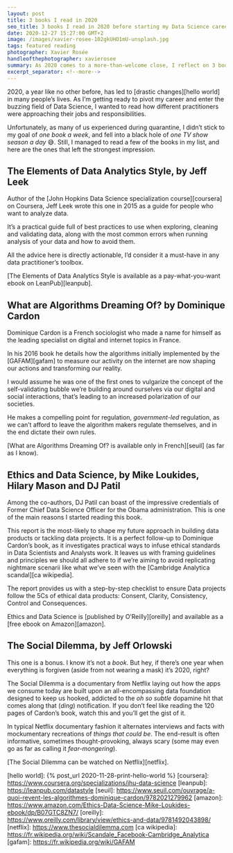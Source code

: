 ```yaml
---
layout: post
title: 3 books I read in 2020
seo_title: 3 books I read in 2020 before starting my Data Science career
date: 2020-12-27 15:27:00 GMT+2
image: /images/xavier-rosee-102gkUHO1mU-unsplash.jpg
tags: featured reading
photographer: Xavier Rosée
handleofthephotographer: xavierosee
summary: As 2020 comes to a more-than-welcome close, I reflect on 3 books I read to kickstart my pivot toward Data Science and how it’s shaping how I’ll approach this field.
excerpt_separator: <!--more-->
---
```


2020, a year like no other before, has led to [drastic changes][hello world] in many people’s lives. As I’m getting ready to pivot my career and enter the buzzing field of Data Science, I wanted to read how different practitioners were approaching their jobs and responsibilities.

Unfortunately, as many of us experienced during quarantine, I didn’t stick to my goal of _one book a week_, and fell into a black hole of _one TV show season a day_ 😅. Still, I managed to read a few of the books in my list, and here are the ones that left the strongest impression.

## The Elements of Data Analytics Style, by Jeff Leek

Author of the [John Hopkins Data Science specialization course][coursera] on Coursera, Jeff Leek wrote this one in 2015 as a guide for people who want to analyze data.

It’s a practical guide full of best practices to use when exploring, cleaning and validating data, along with the most common errors when running analysis of your data and how to avoid them.

All the advice here is directly actionable, I’d consider it a must-have in any data practitioner’s toolbox.

[The Elements of Data Analytics Style is available as a pay-what-you-want ebook on LeanPub][leanpub].

## What are Algorithms Dreaming Of? by Dominique Cardon

Dominique Cardon is a French sociologist who made a name for himself as the leading specialist on digital and internet topics in France.

In his 2016 book he details how the algorithms initially implemented by the [GAFAM][gafam] to measure our activity on the internet are now shaping our actions and transforming our reality.

I would assume he was one of the first ones to vulgarize the concept of the self-validating bubble we’re building around ourselves via our digital and social interactions, that’s leading to an increased polarization of our societies.

He makes a compelling point for regulation, _government-led_ regulation, as we can’t afford to leave the algorithm makers regulate themselves, and in the end dictate their own rules.

[What are Algorithms Dreaming Of? is available only in French][seuil] (as far as I know).


## Ethics and Data Science, by Mike Loukides, Hilary Mason and DJ Patil

Among the co-authors, DJ Patil can boast of the impressive credentials of Former Chief Data Science Officer for the Obama administration. This is one of the main reasons I started reading this book.

This report is the most-likely to shape my future approach in building data products or tackling data projects. It is a perfect follow-up to Dominique Cardon’s book, as it investigates practical ways to infuse ethical standards in Data Scientists and Analysts work. It leaves us with framing guidelines and principles we should all adhere to if we’re aiming to avoid replicating nightmare scenarii like what we’ve seen with the [Cambridge Analytica scandal][ca wikipedia].

The report provides us with a step-by-step checklist to ensure Data projects follow the 5Cs of ethical data products: Consent, Clarity, Consistency, Control and Consequences.

Ethics and Data Science is [published by O’Reilly][oreilly] and available as a [free ebook on Amazon][amazon].

## The Social Dilemma, by Jeff Orlowski

This one is a bonus. I know it’s not a _book_. But hey, if there’s one year when everything is forgiven (aside from not wearing a mask) it’s 2020, right?

The Social Dilemma is a documentary from Netflix laying out how the apps we consume today are built upon an all-encompassing data foundation designed to keep us hooked, addicted to the _oh so subtle_ dopamine hit that comes along that (_ding_) notification. If you don’t feel like reading the 120 pages of Cardon’s book, watch this and you’ll get the gist of it.

In typical Netflix documentary fashion it alternates interviews and facts with mockumentary recreations of _things that could be_. The end-result is often informative, sometimes thought-provoking, always scary (some may even go as far as calling it _fear-mongering_).

[The Social Dilemma can be watched on Netflix][netflix].


[hello world]: {% post_url 2020-11-28-print-hello-world %}
[coursera]: https://www.coursera.org/specializations/jhu-data-science
[leanpub]: https://leanpub.com/datastyle
[seuil]: https://www.seuil.com/ouvrage/a-quoi-revent-les-algorithmes-dominique-cardon/9782021279962
[amazon]: https://www.amazon.com/Ethics-Data-Science-Mike-Loukides-ebook/dp/B07GTC8ZN7/
[oreilly]: https://www.oreilly.com/library/view/ethics-and-data/9781492043898/
[netflix]: https://www.thesocialdilemma.com
[ca wikipedia]: https://fr.wikipedia.org/wiki/Scandale_Facebook-Cambridge_Analytica
[gafam]: https://fr.wikipedia.org/wiki/GAFAM
